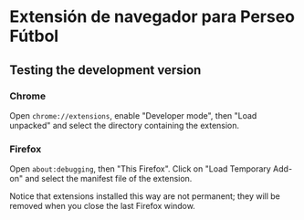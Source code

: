 # Extensión de navegador para Perseo Fútbol

## Testing the development version

### Chrome

Open `chrome://extensions`, enable "Developer mode", then "Load unpacked" and
select the directory containing the extension.

### Firefox

Open `about:debugging`, then "This Firefox". Click on "Load Temporary Add-on"
and select the manifest file of the extension.

Notice that extensions installed this way are not permanent; they will be
removed when you close the last Firefox window.
